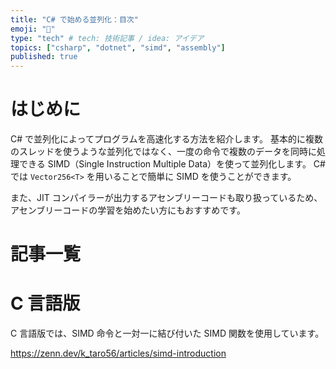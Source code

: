 ```yaml
---
title: "C# で始める並列化：目次"
emoji: "👋"
type: "tech" # tech: 技術記事 / idea: アイデア
topics: ["csharp", "dotnet", "simd", "assembly"]
published: true
---
```


# はじめに

C# で並列化によってプログラムを高速化する方法を紹介します。
基本的に複数のスレッドを使うような並列化ではなく、一度の命令で複数のデータを同時に処理できる SIMD（Single Instruction Multiple Data）を使って並列化します。
C# では `Vector256<T>` を用いることで簡単に SIMD を使うことができます。

また、JIT コンパイラーが出力するアセンブリーコードも取り扱っているため、アセンブリーコードの学習を始めたい方にもおすすめです。

# 記事一覧

# C 言語版

C 言語版では、SIMD 命令と一対一に結び付いた SIMD 関数を使用しています。

https://zenn.dev/k_taro56/articles/simd-introduction
